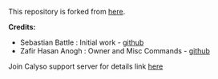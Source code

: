 This repository is forked from [here](https://github.com/sabattle/CalypsoBot).

**Credits:**
- Sebastian Battle : Initial work - [github](https://github.com/sabattle)
- Zafir Hasan Anogh : Owner and Misc Commands - [github](https://github.com/Anogh297) 

Join Calyso support server for details link [here](https://discord.gg/pnYVdut)
